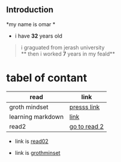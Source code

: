 
## Introduction
*my name is omar *  
* i have **32** years old  
> i graguated from jerash university   
** then i worked **7** years in my feald**

  # tabel of contant
**read**   | link  
-----------  |   ----------
groth mindset| [presss link](grothmindset)
learning markdown | [link](read1)
read2|  [go to read 2](reado2)
 

  * link is     [read02](https://omar-alsaket.github.io/reading-note/)

  
  * link is   [grothminset](https://omar-alsaket.github.io/reading-note/)
